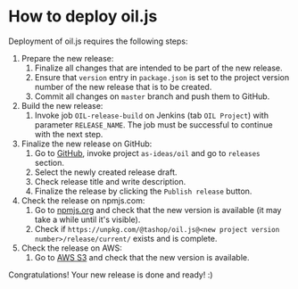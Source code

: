 # How to deploy oil.js

Deployment of oil.js requires the following steps:

1. Prepare the new release:
   1. Finalize all changes that are intended to be part of the new release.
   2. Ensure that `version` entry in `package.json` is set to the project version number of the new release that is to be created.
   3. Commit all changes on `master` branch and push them to GitHub.
2. Build the new release:
   1. Invoke job `OIL-release-build` on Jenkins (tab `OIL Project`) with parameter `RELEASE_NAME`. The job must be successful to continue with the next step. 
3. Finalize the new release on GitHub:
   1. Go to [GitHub](https://github.com/as-ideas/oil), invoke project `as-ideas/oil` and go to `releases` section.
   2. Select the newly created release draft.
   3. Check release title and write description.
   4. Finalize the release by clicking the `Publish release` button.
4. Check the release on npmjs.com:
   1. Go to [npmjs.org](https://www.npmjs.com/package/@tashop/oil.js) and check that the new version is available (it may take a while until it's visible).
   2. Check if `https://unpkg.com/@tashop/oil.js@<new project version number>/release/current/` exists and is complete.
5. Check the release on AWS:
   1. Go to [AWS S3](https://s3.console.aws.amazon.com/s3/buckets/oil-cloudfront-live/rawOil/) and check that the new version is available. 

Congratulations! Your new release is done and ready! :)
